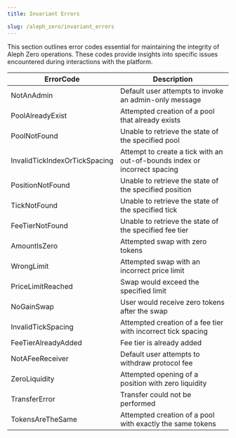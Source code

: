 ```yaml
---
title: Invariant Errors

slug: /aleph_zero/invariant_errors
---
```


This section outlines error codes essential for maintaining the integrity of Aleph Zero operations. These codes provide insights into specific issues encountered during interactions with the platform.

| ErrorCode                      | Description                                                               |
|--------------------------------|---------------------------------------------------------------------------|
| NotAnAdmin                     | Default user attempts to invoke an admin-only message                     |
| PoolAlreadyExist               | Attempted creation of a pool that already exists                          |
| PoolNotFound                   | Unable to retrieve the state of the specified pool                        |
| InvalidTickIndexOrTickSpacing  | Attempt to create a tick with an out-of-bounds index or incorrect spacing |
| PositionNotFound               | Unable to retrieve the state of the specified position                    |
| TickNotFound                   | Unable to retrieve the state of the specified tick                        |
| FeeTierNotFound                | Unable to retrieve the state of the specified fee tier                    |
| AmountIsZero                   | Attempted swap with zero tokens                                           |
| WrongLimit                     | Attempted swap with an incorrect price limit                              |
| PriceLimitReached              | Swap would exceed the specified limit                                     |
| NoGainSwap                     | User would receive zero tokens after the swap                             |
| InvalidTickSpacing             | Attempted creation of a fee tier with incorrect tick spacing              |
| FeeTierAlreadyAdded            | Fee tier is already added                                                 |
| NotAFeeReceiver                | Default user attempts to withdraw protocol fee                            |
| ZeroLiquidity                  | Attempted opening of a position with zero liquidity                       |
| TransferError                  | Transfer could not be performed                                           |
| TokensAreTheSame               | Attempted creation of a pool with exactly the same tokens                 |
